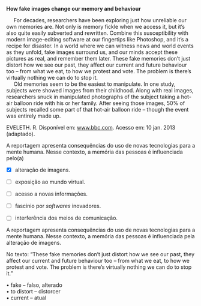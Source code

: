 

**How fake images change our memory and behaviour**

     For decades, researchers have been exploring just how unreliable our own memories are. Not only is memory fickle when we access it, but it’s also quite easily subverted and rewritten. Combine this susceptibility with modern image-editing software at our fingertips like Photoshop, and it’s a recipe for disaster. In a world where we can witness news and world events as they unfold, fake images surround us, and our minds accept these pictures as real, and remember them later. These fake memories don’t just distort how we see our past, they affect our current and future behaviour too – from what we eat, to how we protest and vote. The problem is there’s virtually nothing we can do to stop it.\
     Old memories seem to be the easiest to manipulate. In one study, subjects were showed images from their childhood. Along with real images, researchers snuck in manipulated photographs of the subject taking a hot-air balloon ride with his or her family. After seeing those images, 50% of subjects recalled some part of that hot-air balloon ride – though the event was entirely made up.

EVELETH. R. Disponível em: www.bbc.com.
Acesso em: 10 jan. 2013 (adaptado).

A reportagem apresenta consequências do uso de novas tecnologias para a mente humana. Nesse contexto, a memória das pessoas é influenciada pelo(a)



- [x] alteração de imagens.
- [ ] exposição ao mundo virtual.
- [ ] acesso a novas informações.
- [ ] fascinio por *softwares* inovadores.
- [ ] interferência dos meios de comunicação.


A reportagem apresenta consequências do uso de novas tecnologias para a mente humana. Nesse contexto, a memória das pessoas é influenciada pela alteração de imagens.

No texto: “These fake memories don’t just distort how we see our past, they affect our current and future behaviour too – from what we eat, to how we protest and vote. The problem is there’s virtually nothing we can do to stop it.”

• fake – falso, alterado\
• to distort – distorcer\
• current – atual
